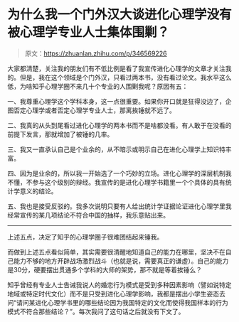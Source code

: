 # 为什么我一个门外汉大谈进化心理学没有被心理学专业人士集体围剿？

> 原文：<https://zhuanlan.zhihu.com/p/346569226>

大家都清楚，关注我的朋友们有不低比例是看了我宣传进化心理学的文章才关注我的。但是，我在这个领域是个门外汉，只看过两本书，没有看过论文。我水平这么低，为啥知乎心理学圈不来几十个专业的人围剿我呢？原因有五：

一、我尊重心理学这个学科本身，这一点很重要。如果你开口就是狂得没边了，企图否定心理学或者否定心理学专业人士，那离挨锤就不远了。

二、我真的从头到尾看过进化心理学的两本书而不是啥都没看。有人敢于在没看的前提下发言，那就增加了被锤的几率。

三、我又一直承认自己是个业余的，从不暗示或明示自己在进化心理学上知识特丰富。

四、因为是业余的，所以我一开始选了一个巧妙的立场。进化心理学的深层机制我不懂，不参与这个级别的辩经。我宣传的是进化心理学书籍里一个个具体的具有统计学意义的结论。

五、我也是接受反驳的。我多次说明只要有人给出统计学证据论证进化心理学里我经常宣传的某几项结论不符合中国的抽样，我乐意贴出来。

* * *

上述五点，决定了知乎的心理学圈子很难团结起来锤我。

而做到上述五点看似简单，其实需要很清醒地知道自己的能力在哪里，坚决不在自己能力不够的地方开辟战场激烈战斗（也就是说，需要真正的谦虚）。自己的能力是30分，硬要摆出贯通多个学科的大师的架势，那不就是等着挨锤么？

知乎曾经有专业人士告诫我说人的婚恋行为模式是受到多种因素影响（譬如说特定地域或特定时代文化）而不是只受到进化心理学影响，我都是摆出小学生姿态去问“请问某进化心理学书里的哪些结论因为我国特定的文化而使得我国样本的行为模式不符合那些结论？”。每次我问了这句话之后就没有下文了。